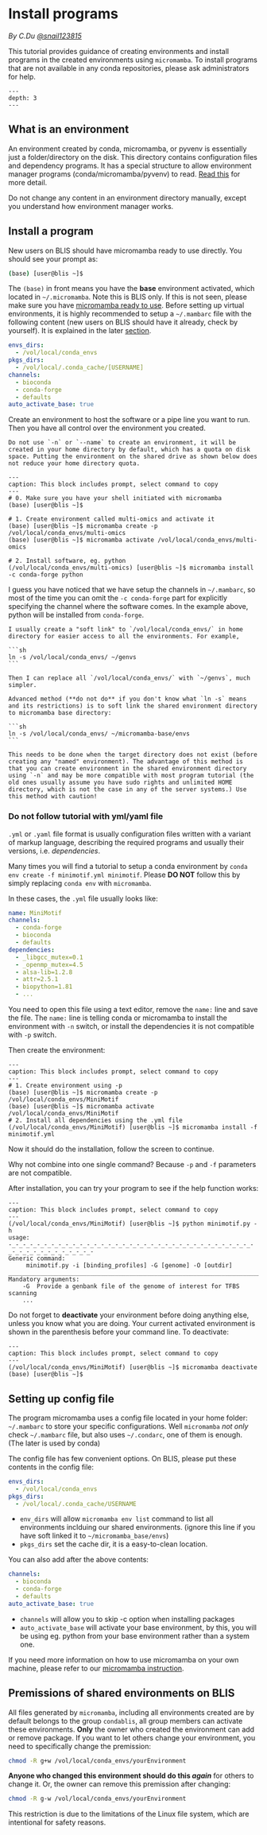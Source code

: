 # Install programs

*By C.Du [@snail123815](https://github.com/snail123815)*

This tutorial provides guidance of creating environments and install programs in the created environments using `micromamba`. To install programs that are not available in any conda repositories, please ask administrators for help.

```{contents}
---
depth: 3
---
```

## What is an environment

An environment created by conda, micromamba, or pyvenv is essentially just a folder/directory on the disk. This directory contains configuration files and dependency programs. It has a special structure to allow environment manager programs (conda/micromamba/pyvenv) to read. [Read this](../basic_tools/package_management_concept.md#create-an-environment-for-a-set-of-programs) for more detail.

Do not change any content in an environment directory manually, except you understand how environment manager works.

## Install a program

New users on BLIS should have micromamba ready to use directly. You should see your prompt as:

```sh
(base) [user@blis ~]$ 
```

The `(base)` in front means you have the **base** environment activated, which located in `~/.micromamba`. Note this is BLIS only. If this is not seen, please make sure you have [micromamba ready to use](./Execute%20programs.md#prepare-micromamba). Before setting up virtual environments, it is highly recommended to setup a `~/.mambarc` file with the following content (new users on BLIS should have it already, check by yourself). It is explained in the later [section](#setting-up-config-file).

```YAML
envs_dirs:
  - /vol/local/conda_envs
pkgs_dirs:
  - /vol/local/.conda_cache/[USERNAME]
channels:
  - bioconda
  - conda-forge
  - defaults
auto_activate_base: true
```

Create an environment to host the software or a pipe line you want to run. Then you have all control over the environment you created.

````{caution}
Do not use `-n` or `--name` to create an environment, it will be created in your home directory by default, which has a quota on disk space. Putting the environment on the shared drive as shown below does not reduce your home directory quota.
````

```{code-block} shell
---
caption: This block includes prompt, select command to copy
---
# 0. Make sure you have your shell initiated with micromamba
(base) [user@blis ~]$

# 1. Create environment called multi-omics and activate it
(base) [user@blis ~]$ micromamba create -p /vol/local/conda_envs/multi-omics
(base) [user@blis ~]$ micromamba activate /vol/local/conda_envs/multi-omics

# 2. Install software, eg. python
(/vol/local/conda_envs/multi-omics) [user@blis ~]$ micromamba install -c conda-forge python
```

I guess you have noticed that we have setup the channels in `~/.mambarc`, so most of the time you can omit the `-c conda-forge` part for explicitly specifying the channel where the software comes. In the example above, python will be installed from `conda-forge`.

````{tip}
I usually create a "soft link" to `/vol/local/conda_envs/` in home directory for easier access to all the environments. For example,

```sh
ln -s /vol/local/conda_envs/ ~/genvs
```

Then I can replace all `/vol/local/conda_envs/` with `~/genvs`, much simpler.

Advanced method (**do not do** if you don't know what `ln -s` means and its restrictions) is to soft link the shared environment directory to micromamba base directory:

```sh
ln -s /vol/local/conda_envs/ ~/micromamba-base/envs
```

This needs to be done when the target directory does not exist (before creating any "named" environment). The advantage of this method is that you can create environment in the shared environment directory using `-n` and may be more compatible with most program tutorial (the old ones usually assume you have sudo rights and unlimited HOME directory, which is not the case in any of the server systems.) Use this method with caution!
````

### Do not follow tutorial with yml/yaml file

`.yml` or `.yaml` file format is usually configuration files written with a variant of markup language, describing the required programs and usually their versions, i.e. *dependencies*.

Many times you will find a tutorial to setup a conda environment by `conda env create -f minimotif.yml minimotif`. Please **DO NOT** follow this by simply replacing `conda env` with `micromamba`.

In these cases, the `.yml` file usually looks like:

```YAML
name: MiniMotif
channels:
  - conda-forge
  - bioconda
  - defaults
dependencies:
  - _libgcc_mutex=0.1
  - _openmp_mutex=4.5
  - alsa-lib=1.2.8
  - attr=2.5.1
  - biopython=1.81
  - ...
```

You need to open this file using a text editor, remove the `name:` line and save the file. The `name:` line is telling conda or micromamba to install the environment with `-n` switch, or install the dependencies it is not compatible with `-p` switch.

Then create the environment:

```{code-block} shell
---
caption: This block includes prompt, select command to copy
---
# 1. Create environment using -p
(base) [user@blis ~]$ micromamba create -p /vol/local/conda_envs/MiniMotif
(base) [user@blis ~]$ micromamba activate /vol/local/conda_envs/MiniMotif
# 2. Install all dependencies using the .yml file
(/vol/local/conda_envs/MiniMotif) [user@blis ~]$ micromamba install -f minimotif.yml
```

Now it should do the installation, follow the screen to continue.

Why not combine into one single command? Because `-p` and `-f` parameters are not compatible.

After installation, you can try your program to see if the help function works:

```{code-block} shell
---
caption: This block includes prompt, select command to copy
---
(/vol/local/conda_envs/MiniMotif) [user@blis ~]$ python minimotif.py -h
usage:
-_-_-_-_-_-_-_-_-_-_-_-_-_-_-_-_-_-_-_-_-_-_-_-_-_-_-_-_-_-_-_-_-_-_-_-_-_-_-_-_-_-_-_-_-_-_-
Generic command:
     minimotif.py -i [binding_profiles] -G [genome] -O [outdir]
_____________________________________________________________________________________________
Mandatory arguments:
    -G  Provide a genbank file of the genome of interest for TFBS scanning
    ...
```

Do not forget to **deactivate** your environment before doing anything else, unless you know what you are doing. Your current activated environment is shown in the parenthesis before your command line. To deactivate:

```{code-block} shell
---
caption: This block includes prompt, select command to copy
---
(/vol/local/conda_envs/MiniMotif) [user@blis ~]$ micromamba deactivate
(base) [user@blis ~]$
```

## Setting up config file

The program micromamba uses a config file located in your home folder: `~/.mambarc` to store your specific configurations. Well `micromamba` *not only* check `~/.mambarc` file, but also uses `~/.condarc`, one of them is enough. (The later is used by conda)

The config file has few convenient options. On BLIS, please put these contents in the config file:

```YAML
envs_dirs:
  - /vol/local/conda_envs
pkgs_dirs:
  - /vol/local/.conda_cache/USERNAME
```

- `env_dirs` will allow `micromamba env list` command to list all environments inclduing our shared environments. (ignore this line if you have soft linked it to `~/micromamba_base/envs`)
- `pkgs_dirs` set the cache dir, it is a easy-to-clean location.

You can also add after the above contents:

```YAML
channels:
  - bioconda
  - conda-forge
  - defaults
auto_activate_base: true
```

- `channels` will allow you to skip -c option when installing packages
- `auto_activate_base` will activate your base environment, by this, you will be using eg. python from your base environment rather than a system one.

If you need more information on how to use micromamba on your own machine, please refer to our [micromamba instruction](../basic_tools/micromamba.md).

## Premissions of shared environments on BLIS

All files generated by `micromamba`, including all environments created are by default belongs to the group `condablis`, all group members can activate these environments. **Only** the owner who created the environment can add or remove package. If you want to let others change your environment, you need to specifically change the premission:

```sh
chmod -R g+w /vol/local/conda_envs/yourEnvironment
```

**Anyone who changed this environment should do this *again*** for others to change it. Or, the owner can remove this premission after changing:

```sh
chmod -R g-w /vol/local/conda_envs/yourEnvironment
```

This restriction is due to the limitations of the Linux file system, which are intentional for safety reasons.
